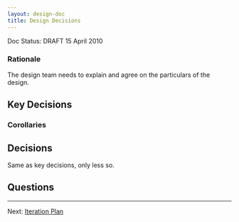 ```yaml
---
layout: design-doc
title: Design Decisions
---
```


<div id="doc-status">Doc Status: DRAFT 15 April 2010</div>


### Rationale

The design team needs to explain and agree on the particulars of the design.


Key Decisions
----------------------------------------------------------------------

### Corollaries


Decisions
----------------------------------------------------------------------

Same as key decisions, only less so.


Questions
----------------------------------------------------------------------


----------------------------------------------------------------------
Next: [Iteration Plan](iteration-plan.html)
